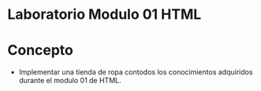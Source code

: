 # Laboratorio Modulo 01 HTML

# Concepto

- Implementar una tienda de ropa contodos los conocimientos adquiridos durante el modulo 01 de HTML.


